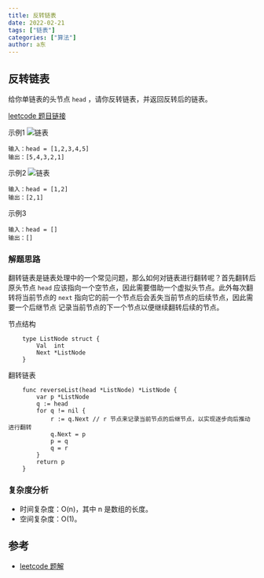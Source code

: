 ```yaml
---
title: 反转链表
date: 2022-02-21
tags: ["链表"]
categories: ["算法"]
author: a东
---
```


## 反转链表
给你单链表的头节点 `head` ，请你反转链表，并返回反转后的链表。

[ leetcode 题目链接](https://leetcode-cn.com/problems/reverse-linked-list/)

示例1
![链表](/images/algorithm/linked-list/reverse-1.png)
```
输入：head = [1,2,3,4,5]
输出：[5,4,3,2,1]
```
<!-- more -->

示例2
![链表](/images/algorithm/linked-list/reverse-2.png)
```
输入：head = [1,2]
输出：[2,1]
```

示例3
```
输入：head = []
输出：[]
```

### 解题思路
翻转链表是链表处理中的一个常见问题，那么如何对链表进行翻转呢？首先翻转后原头节点 `head` 应该指向一个空节点，因此需要借助一个虚拟头节点。此外每次翻转将当前节点的 `next` 指向它的前一个节点后会丢失当前节点的后续节点，因此需要一个后继节点
记录当前节点的下一个节点以便继续翻转后续的节点。

节点结构
```cgo
    type ListNode struct {
        Val  int
        Next *ListNode
    }
```

翻转链表
```cgo
    func reverseList(head *ListNode) *ListNode {
        var p *ListNode
        q := head
        for q != nil {
            r := q.Next // r 节点来记录当前节点的后继节点，以实现逐步向后推动进行翻转
            q.Next = p
            p = q
            q = r
        }
        return p
    }
```


### 复杂度分析
- 时间复杂度：O(n)，其中 n 是数组的长度。
- 空间复杂度：O(1)。



## 参考
* [leetcode 题解](https://leetcode-cn.com/problems/reverse-linked-list/solution/fan-zhuan-lian-biao-by-leetcode-solution-d1k2/)






